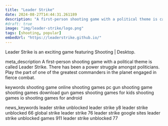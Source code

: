 ```yaml
---
title: "Leader Strike"
date: 2024-08-27T14:44:31.261189
description: "A first-person shooting game with a political theme is called Leader Strike. There has been a power struggle amongst politicians. Play the part of one of the greatest commanders in the planet engaged in fierce combat."
#draft: true
image: "img/leader-strike/logo.png"
tags: [shooting, popular]
embedUrl: "https://leaderstrike.github.io/"
---
```


Leader Strike is an exciting game featuring Shooting | Desktop.

meta_description
A first-person shooting game with a political theme is called Leader Strike. There has been a power struggle amongst politicians. Play the part of one of the greatest commanders in the planet engaged in fierce combat.


keywords
shooting game online shooting games pc gun shooting game shooting games download gun games shooting games for kids shooting games io shooting games for android


news_keywords
leader strike unblocked leader strike y8 leader strike unblocked 66 global strike leader strike 76 leader strike google sites leader strike unblocked games 911 leader strike unblocked 77
